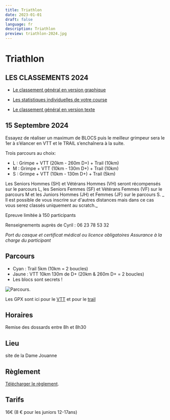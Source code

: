 ```yaml
---
title: Triathlon
date: 2023-01-01
draft: false
language: fr
description: Triathlon
preview: triathlon-2024.jpg
---
```

# Triathlon

## LES CLASSEMENTS 2024

- [Le classement général en version graphique](/classement_general)
- [Les statistiques individuelles de votre course](/classement)

- [Le classement général en version texte](https://script.google.com/macros/s/AKfycby9PigiIzgdNCaZHI33fkPTWqt9CZrTT5wWOvRvNhMHTNw2z9rs8bARbWPQPN2RIues5w/exec?view=classement)




## 15 Septembre 2024

Essayez de réaliser un maximum de BLOCS puis le meilleur grimpeur sera  le 1er à s’élancer en VTT et le TRAIL s’enchaînera à la suite.

Trois parcours au choix: 
- L : Grimpe + VTT (20km - 260m D+) + Trail (10km)
- M : Grimpe + VTT (10km - 130m D+) + Trail (10km)
- S : Grimpe + VTT (10km - 130m D+) + Trail (5km)

Les Seniors Hommes (SH) et Vétérans Hommes (VH) seront récompensés sur le parcours L, les Seniors Femmes (SF) et Vétérans Femmes (VF) sur le parcours M et les Juniors Hommes (JH) et Femmes (JF) sur le parcours S.
_ Il est possible de vous inscrire sur d'autres distances mais dans ce cas vous serez classés uniquement au scratch._



Epreuve limitée à 150 participants  

Renseignements auprès de Cyril : 06 23 78 53 32

_Port du casque et certificat médical ou licence obligatoires  Assurance à la charge du participant_

## Parcours
- Cyan : Trail 5km (10km = 2 boucles)
- Jaune : VTT 10km 130m de D+ (20km & 260m D+ = 2 boucles) 
- Les blocs sont secrets !

![Parcours](/images/tri.jpg).

Les GPX sont ici pour le [VTT](/gpx/exp_VTT.gpx) et pour le [trail](/gpx/exp_Trail_Tri.gpx) 

## Horaires

 Remise des dossards entre 8h et 8h30

## Lieu
 site de la Dame Jouanne 

## Règlement

[Télécharger le règlement](/pdf/reglement.pdf).

## Tarifs

16€ (8 € pour les juniors 12-17ans)

